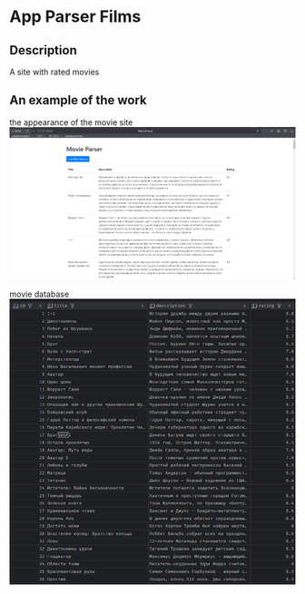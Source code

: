 # App Parser Films

## Description
A site with rated movies

## An example of the work
the appearance of the movie site
![site.png](doc%2Fsite.png)


movie database
![database.png](doc%2Fdatabase.png)